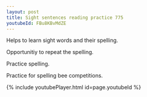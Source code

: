 ```yaml
---
layout: post
title: Sight sentences reading practice 775
youtubeId: FBu8KBvMdZE
---
```

 
 
Helps to learn sight words and their spelling.

Opportunitiy to repeat the spelling. 

Practice spelling. 
 
Practice for spelling bee competitions. 
 
{% include youtubePlayer.html id=page.youtubeId %}
 
 
